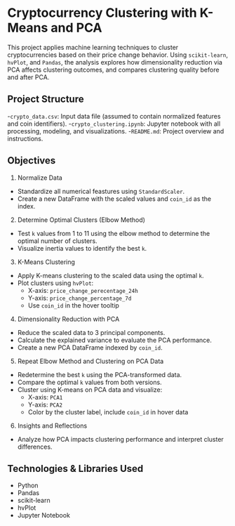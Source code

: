 # Cryptocurrency Clustering with K-Means and PCA

This project applies machine learning techniques to cluster cryptocurrencies based on their price change behavior. Using `scikit-learn`, `hvPlot`, and `Pandas`, the analysis explores how dimensionality reduction via PCA affects clustering outcomes, and compares clustering quality before and after PCA.

## Project Structure
-`crypto_data.csv`: Input data file (assumed to contain normalized features and coin identifiers).
-`crypto_clustering.ipynb`: Jupyter notebook with all processing, modeling, and visualizations.
-`README.md`: Project overview and instructions.

## Objectives
1. Normalize Data
  - Standardize all numerical feastures using `StandardScaler`.
  - Create a new DataFrame with the scaled values and `coin_id` as the index.
2. Determine Optimal Clusters (Elbow Method)
  - Test `k` values from 1 to 11 using the elbow method to determine the optimal number of clusters.
  - Visualize inertia values to identify the best `k`.
3. K-Means Clustering
  - Apply K-means clustering to the scaled data using the optimal `k`.
  - Plot clusters using `hvPlot`:
      - X-axis: `price_change_perecentage_24h`
      - Y-axis: `price_change_percentage_7d`
      - Use `coin_id` in the hover tooltip
4. Dimensionality Reduction with PCA
  - Reduce the scaled data to 3 principal components.
  - Calculate the explained variance to evaluate the PCA performance.
  - Create a new PCA DataFrame indexed by `coin_id`.
5. Repeat Elbow Method and Clustering on PCA Data
  - Redetermine the best `k` using the PCA-transformed data.
  - Compare the optimal `k` values from both versions.
  - Cluster using K-means on PCA data and visualize:
      - X-axis: `PCA1`
      - Y-axis: `PCA2`
      - Color by the cluster label, include `coin_id` in hover data
6. Insights and Reflections
  - Analyze how PCA impacts clustering performance and interpret cluster differences.

## Technologies & Libraries Used
- Python
- Pandas
- scikit-learn
- hvPlot
- Jupyter Notebook
